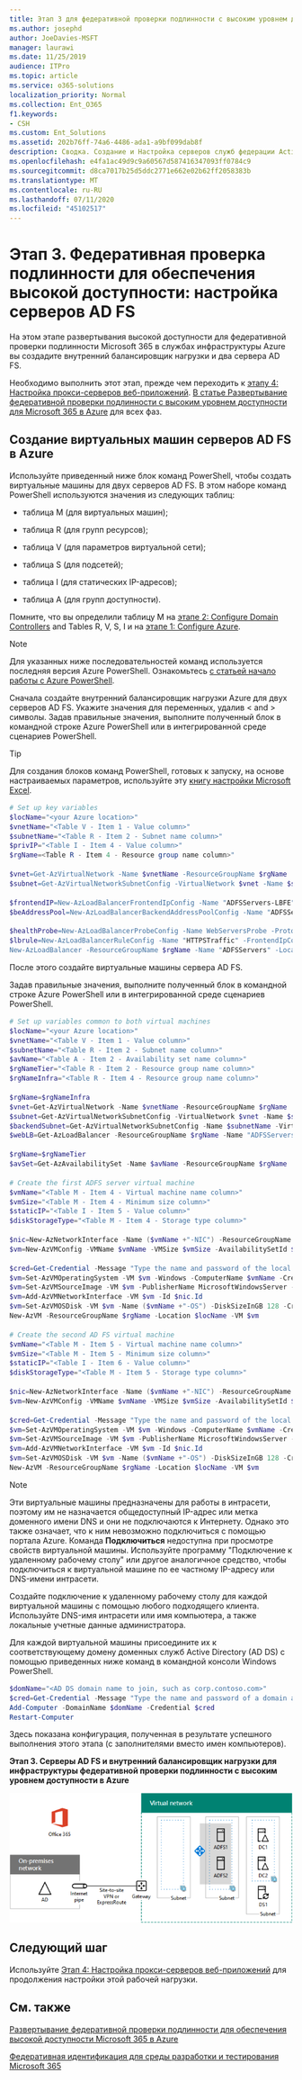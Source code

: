 ```yaml
---
title: Этап 3 для федеративной проверки подлинности с высоким уровнем доступности. Настройка серверов AD FS
ms.author: josephd
author: JoeDavies-MSFT
manager: laurawi
ms.date: 11/25/2019
audience: ITPro
ms.topic: article
ms.service: o365-solutions
localization_priority: Normal
ms.collection: Ent_O365
f1.keywords:
- CSH
ms.custom: Ent_Solutions
ms.assetid: 202b76ff-74a6-4486-ada1-a9bf099dab8f
description: Сводка. Создание и Настройка серверов служб федерации Active Directory (AD FS) для федеративной проверки подлинности с высоким уровнем доступности для Microsoft 365 в Microsoft Azure.
ms.openlocfilehash: e4fa1ac49d9c9a60567d587416347093ff0784c9
ms.sourcegitcommit: d8ca7017b25d5ddc2771e662e02b62ff2058383b
ms.translationtype: MT
ms.contentlocale: ru-RU
ms.lasthandoff: 07/11/2020
ms.locfileid: "45102517"
---
```

# <a name="high-availability-federated-authentication-phase-3-configure-ad-fs-servers"></a>Этап 3. Федеративная проверка подлинности для обеспечения высокой доступности: настройка серверов AD FS

На этом этапе развертывания высокой доступности для федеративной проверки подлинности Microsoft 365 в службах инфраструктуры Azure вы создадите внутренний балансировщик нагрузки и два сервера AD FS.
  
Необходимо выполнить этот этап, прежде чем переходить к [этапу 4: Настройка прокси-серверов веб-приложений](high-availability-federated-authentication-phase-4-configure-web-application-pro.md). [В статье Развертывание федеративной проверки подлинности с высоким уровнем доступности для Microsoft 365 в Azure](deploy-high-availability-federated-authentication-for-office-365-in-azure.md) для всех фаз.
  
## <a name="create-the-ad-fs-server-virtual-machines-in-azure"></a>Создание виртуальных машин серверов AD FS в Azure

Используйте приведенный ниже блок команд PowerShell, чтобы создать виртуальные машины для двух серверов AD FS. В этом наборе команд PowerShell используются значения из следующих таблиц:
  
- таблица M (для виртуальных машин);
    
- таблица R (для групп ресурсов);
    
- таблица V (для параметров виртуальной сети);
    
- таблица S (для подсетей);
    
- таблица I (для статических IP-адресов);
    
- таблица A (для групп доступности).
    
Помните, что вы определили таблицу M на [этапе 2: Configure Domain Controllers](high-availability-federated-authentication-phase-2-configure-domain-controllers.md) and Tables R, V, S, I и на [этапе 1: Configure Azure](high-availability-federated-authentication-phase-1-configure-azure.md).
  
> [!NOTE]
> Для указанных ниже последовательностей команд используется последняя версия Azure PowerShell. Ознакомьтесь [с статьей начало работы с Azure PowerShell](https://docs.microsoft.com/powershell/azure/get-started-azureps). 
  
Сначала создайте внутренний балансировщик нагрузки Azure для двух серверов AD FS. Укажите значения для переменных, удалив \< and > символы. Задав правильные значения, выполните полученный блок в командной строке Azure PowerShell или в интегрированной среде сценариев PowerShell.
  
> [!TIP]
> Для создания блоков команд PowerShell, готовых к запуску, на основе настраиваемых параметров, используйте эту [книгу настройки Microsoft Excel](https://github.com/MicrosoftDocs/OfficeDocs-Enterprise/raw/live/Enterprise/downloads/O365FedAuthInAzure_Config.xlsx). 

```powershell
# Set up key variables
$locName="<your Azure location>"
$vnetName="<Table V - Item 1 - Value column>"
$subnetName="<Table R - Item 2 - Subnet name column>"
$privIP="<Table I - Item 4 - Value column>"
$rgName=<Table R - Item 4 - Resource group name column>"

$vnet=Get-AzVirtualNetwork -Name $vnetName -ResourceGroupName $rgName
$subnet=Get-AzVirtualNetworkSubnetConfig -VirtualNetwork $vnet -Name $subnetName

$frontendIP=New-AzLoadBalancerFrontendIpConfig -Name "ADFSServers-LBFE" -PrivateIPAddress $privIP -Subnet $subnet
$beAddressPool=New-AzLoadBalancerBackendAddressPoolConfig -Name "ADFSServers-LBBE"

$healthProbe=New-AzLoadBalancerProbeConfig -Name WebServersProbe -Protocol "TCP" -Port 443 -IntervalInSeconds 15 -ProbeCount 2
$lbrule=New-AzLoadBalancerRuleConfig -Name "HTTPSTraffic" -FrontendIpConfiguration $frontendIP -BackendAddressPool $beAddressPool -Probe $healthProbe -Protocol "TCP" -FrontendPort 443 -BackendPort 443
New-AzLoadBalancer -ResourceGroupName $rgName -Name "ADFSServers" -Location $locName -LoadBalancingRule $lbrule -BackendAddressPool $beAddressPool -Probe $healthProbe -FrontendIpConfiguration $frontendIP
```

После этого создайте виртуальные машины сервера AD FS.
  
Задав правильные значения, выполните полученный блок в командной строке Azure PowerShell или в интегрированной среде сценариев PowerShell.
  
```powershell
# Set up variables common to both virtual machines
$locName="<your Azure location>"
$vnetName="<Table V - Item 1 - Value column>"
$subnetName="<Table R - Item 2 - Subnet name column>"
$avName="<Table A - Item 2 - Availability set name column>"
$rgNameTier="<Table R - Item 2 - Resource group name column>"
$rgNameInfra="<Table R - Item 4 - Resource group name column>"

$rgName=$rgNameInfra
$vnet=Get-AzVirtualNetwork -Name $vnetName -ResourceGroupName $rgName
$subnet=Get-AzVirtualNetworkSubnetConfig -VirtualNetwork $vnet -Name $subnetName
$backendSubnet=Get-AzVirtualNetworkSubnetConfig -Name $subnetName -VirtualNetwork $vnet
$webLB=Get-AzLoadBalancer -ResourceGroupName $rgName -Name "ADFSServers"

$rgName=$rgNameTier
$avSet=Get-AzAvailabilitySet -Name $avName -ResourceGroupName $rgName

# Create the first ADFS server virtual machine
$vmName="<Table M - Item 4 - Virtual machine name column>"
$vmSize="<Table M - Item 4 - Minimum size column>"
$staticIP="<Table I - Item 5 - Value column>"
$diskStorageType="<Table M - Item 4 - Storage type column>"

$nic=New-AzNetworkInterface -Name ($vmName +"-NIC") -ResourceGroupName $rgName -Location $locName -Subnet $backendSubnet -LoadBalancerBackendAddressPool $webLB.BackendAddressPools[0] -PrivateIpAddress $staticIP
$vm=New-AzVMConfig -VMName $vmName -VMSize $vmSize -AvailabilitySetId $avset.Id

$cred=Get-Credential -Message "Type the name and password of the local administrator account for the first AD FS server." 
$vm=Set-AzVMOperatingSystem -VM $vm -Windows -ComputerName $vmName -Credential $cred -ProvisionVMAgent -EnableAutoUpdate
$vm=Set-AzVMSourceImage -VM $vm -PublisherName MicrosoftWindowsServer -Offer WindowsServer -Skus 2016-Datacenter -Version "latest"
$vm=Add-AzVMNetworkInterface -VM $vm -Id $nic.Id
$vm=Set-AzVMOSDisk -VM $vm -Name ($vmName +"-OS") -DiskSizeInGB 128 -CreateOption FromImage -StorageAccountType $diskStorageType
New-AzVM -ResourceGroupName $rgName -Location $locName -VM $vm

# Create the second AD FS virtual machine
$vmName="<Table M - Item 5 - Virtual machine name column>"
$vmSize="<Table M - Item 5 - Minimum size column>"
$staticIP="<Table I - Item 6 - Value column>"
$diskStorageType="<Table M - Item 5 - Storage type column>"

$nic=New-AzNetworkInterface -Name ($vmName +"-NIC") -ResourceGroupName $rgName -Location $locName  -Subnet $backendSubnet -LoadBalancerBackendAddressPool $webLB.BackendAddressPools[0] -PrivateIpAddress $staticIP
$vm=New-AzVMConfig -VMName $vmName -VMSize $vmSize -AvailabilitySetId $avset.Id

$cred=Get-Credential -Message "Type the name and password of the local administrator account for the second AD FS server." 
$vm=Set-AzVMOperatingSystem -VM $vm -Windows -ComputerName $vmName -Credential $cred -ProvisionVMAgent -EnableAutoUpdate
$vm=Set-AzVMSourceImage -VM $vm -PublisherName MicrosoftWindowsServer -Offer WindowsServer -Skus 2016-Datacenter -Version "latest"
$vm=Add-AzVMNetworkInterface -VM $vm -Id $nic.Id
$vm=Set-AzVMOSDisk -VM $vm -Name ($vmName +"-OS") -DiskSizeInGB 128 -CreateOption FromImage -StorageAccountType $diskStorageType
New-AzVM -ResourceGroupName $rgName -Location $locName -VM $vm

```

> [!NOTE]
> Эти виртуальные машины предназначены для работы в интрасети, поэтому им не назначается общедоступный IP-адрес или метка доменного имени DNS и они не подключаются к Интернету. Однако это также означает, что к ним невозможно подключиться с помощью портала Azure. Команда **Подключиться** недоступна при просмотре свойств виртуальной машины. Используйте программу "Подключение к удаленному рабочему столу" или другое аналогичное средство, чтобы подключиться к виртуальной машине по ее частному IP-адресу или DNS-имени интрасети.
  
Создайте подключение к удаленному рабочему столу для каждой виртуальной машины с помощью любого подходящего клиента. Используйте DNS-имя интрасети или имя компьютера, а также локальные учетные данные администратора.
  
Для каждой виртуальной машины присоедините их к соответствующему домену доменных служб Active Directory (AD DS) с помощью приведенных ниже команд в командной консоли Windows PowerShell.
  
```powershell
$domName="<AD DS domain name to join, such as corp.contoso.com>"
$cred=Get-Credential -Message "Type the name and password of a domain acccount."
Add-Computer -DomainName $domName -Credential $cred
Restart-Computer
```

Здесь показана конфигурация, полученная в результате успешного выполнения этого этапа (с заполнителями вместо имен компьютеров).
  
**Этап 3. Серверы AD FS и внутренний балансировщик нагрузки для инфраструктуры федеративной проверки подлинности с высоким уровнем доступности в Azure**

![Этап 3 инфраструктуры федеративной проверки подлинности Microsoft 365 с высоким уровнем доступности в Azure с серверами AD FS](media/f39b2d2f-8a5b-44da-b763-e1f943fcdbc4.png)
  
## <a name="next-step"></a>Следующий шаг

Используйте [Этап 4: Настройка прокси-серверов веб-приложений](high-availability-federated-authentication-phase-4-configure-web-application-pro.md) для продолжения настройки этой рабочей нагрузки.
  
## <a name="see-also"></a>См. также

[Развертывание федеративной проверки подлинности для обеспечения высокой доступности Microsoft 365 в Azure](deploy-high-availability-federated-authentication-for-office-365-in-azure.md)
  
[Федеративная идентификация для среды разработки и тестирования Microsoft 365](https://docs.microsoft.com/microsoft-365/enterprise/federated-identity-for-your-office-365-dev-test-environment)



